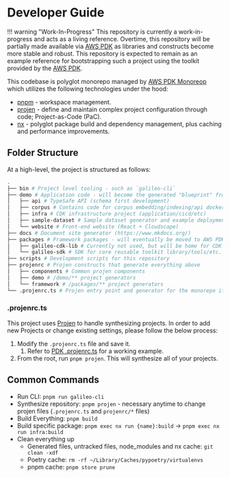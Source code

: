 # Developer Guide

!!! warning "Work-In-Progress"
    This repository is currently a work-in-progress and acts as a living reference. Overtime, this repository will be partially made available via [AWS PDK](https://aws.github.io/aws-pdk) as libraries and constructs become more stable and robust. This repository is expected to remain as an example reference for bootstrapping such a project using the toolkit provided by the [AWS PDK](https://aws.github.io/aws-pdk).

This codebase is polyglot monorepo managed by [AWS PDK Monoreop](https://aws.github.io/aws-pdk/developer_guides/nx-monorepo/index.html) which utilizes the following technologies under the hood:

* [pnpm](https://pnpm.io) - workspace management.
* [projen](https://projen.io/) - define and maintain complex project configuration through code; Project-as-Code (PaC).
* [nx](https://nx.dev/) - polyglot package build and dependency management, plus caching and performance improvements.

## Folder Structure
At a high-level, the project is structured as follows:

```sh
.
├── bin # Project level tooling - such as `galileo-cli`
├── demo # Application code - will become the generated "blueprint" from AWS PDK in the future
│   ├── api # TypeSafe API (schema first development)
│   ├── corpus # Contains code for corpus embedding/indexing/api docker (semantic search ++)
│   ├── infra # CDK infrastructure project (application/cicd/etc)
│   ├── sample-dataset # Sample dataset generator and example deployment constructs
│   └── website # Front-end website (React + Cloudscape)
├── docs # Document site generator (https://www.mkdocs.org/)
├── packages # Framework packages - will eventually be moved to AWS PDK
│   ├── galileo-cdk-lib # Currently not used, but will be home for CDK infra constructs that are reusable
│   └── galileo-sdk # SDK for core reusable toolkit library/tools/etc.
├── scripts # Development scripts for this repository
├── projenrc # Projen constructs that generate everything above
│   ├── components # Common projen components
│   ├── demo # /demo/** project generators
│   └── framework # /packages/** project generators
└── .projenrc.ts # Projen entry point and generator for the monorepo itself
```

### .projenrc.ts

This project uses [Projen](https://github.com/projen/projen) to handle synthesizing projects. In order to add new Projects or change existing settings, please follow the below process:

1. Modify the `.projenrc.ts` file and save it.
   1. Refer to [PDK .projenrc.ts](https://github.com/aws/aws-pdk/blob/mainline/.projenrc.ts) for a working example.
2. From the root, run `pnpm projen`. This will synthesize all of your projects.

## Common Commands

- Run CLI: `pnpm run galileo-cli`
- Synthesize repository: `pnpm projen` - necessary anytime to change projen files (`.projenrc.ts` and `projenrc/*` files)
- Build Everything: `pnpm build`
- Build specific package: `pnpm exec nx run {name}:build` -> `pnpm exec nx run infra:build`
- Clean everything up
  - Generated files, untracked files, node_modules and nx cache: `git clean -xdf`
  - Poetry cache: `rm -rf ~/Library/Caches/pypoetry/virtualenvs`
  - pnpm cache: `pnpm store prune`
